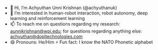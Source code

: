 - 👋 Hi, I’m Achyuthan Unni Krishnan (@achyuthanuk)
- 👀 I’m interested in human-robot interaction, robot autonomy, deep learning and reinforcement learning
- 📫 To reach me on questions regarding my research: aunnikrishnan@wpi.edu; for questions regarding anything else: achyuthan@dopltechnologies.com
- 😄 Pronouns: He/Him
⚡ Fun fact: I know the NATO Phonetic alphabet

<!---
achyuthanuk/achyuthanuk is a ✨ special ✨ repository because its `README.md` (this file) appears on your GitHub profile.
You can click the Preview link to take a look at your changes.
--->
